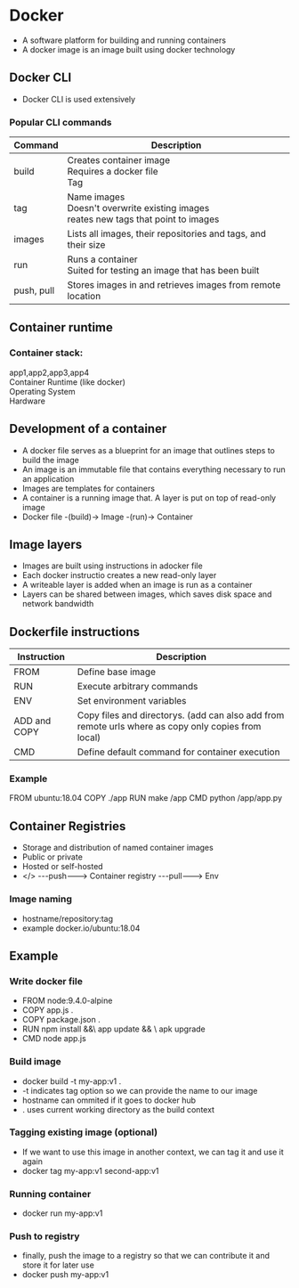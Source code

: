 # Docker
* A software platform for building and running containers
* A docker image is an image built using docker technology

##  Docker CLI
* Docker CLI is used extensively
###  Popular CLI commands

|Command|Description|
|-|-|
build|Creates container image <br>Requires a docker file <br>Tag
tag| Name images <br> Doesn't overwrite existing images <br> reates new tags that point to images
images|Lists all images, their repositories and tags, and their size
run|Runs a container <br> Suited for testing an image that has been built
push, pull| Stores images in and retrieves images from remote location

## Container runtime
### Container stack:
app1,app2,app3,app4 <br>
Container Runtime (like docker) <br>
Operating System <br>
Hardware <br>

## Development of a container
* A docker file serves as a blueprint for an image that outlines steps to build the image
* An image is an immutable file that contains everything necessary to run an application
* Images are templates for containers
* A container is a running image that. A layer is put on top of read-only image
* Docker file -(build)-> Image -(run)-> Container

## Image layers
* Images are built using instructions in adocker file
* Each docker instructio creates a new read-only layer
* A writeable layer is added when an image is run as a container
* Layers can be shared between images, which saves disk space and network bandwidth
  
## Dockerfile instructions
Instruction | Description
-|-
FROM|Define base image
RUN|Execute arbitrary commands
ENV|Set environment variables
ADD and COPY | Copy files and directorys. (add can also add from remote urls where as copy only copies from local)
CMD|Define default command for container execution

### Example
FROM ubuntu:18.04
COPY ./app
RUN make /app
CMD python /app/app.py

## Container Registries
* Storage and distribution of named container images
* Public or private
* Hosted or self-hosted
* </> ---push---> Container registry ---pull---> Env

### Image naming
* hostname/repository:tag
* example docker.io/ubuntu:18.04

## Example

### Write docker file
* FROM node:9.4.0-alpine
* COPY app.js .
* COPY package.json .
* RUN npm install &&\ app update && \ apk upgrade
* CMD node app.js

### Build image
* docker build -t my-app:v1 .
* -t indicates tag option so we can provide the name to our image
* hostname can ommited if it goes to docker hub
* . uses current working directory as the build context

### Tagging existing image (optional)
* If we want to use this image in another context, we can tag it and use it again
* docker tag my-app:v1 second-app:v1

### Running container
* docker run my-app:v1

### Push to registry
* finally, push the image to a registry so that we can contribute it and store it for later use
* docker push my-app:v1